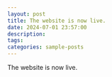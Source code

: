 ```yaml
---
layout: post
title: The website is now live.
date: 2024-07-01 23:57:00
description:
tags:
categories: sample-posts
---
```


The website is now live.
